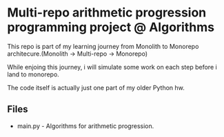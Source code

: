 # Multi-repo arithmetic progression programming project @ Algorithms
This repo is part of my learning journey from Monolith to Monorepo architecure.(Monolith -> Multi-repo -> Monorepo)

While enjoing this journey, i will simulate some work on each step before i land to monorepo.

The code itself is actually just one part of my older Python hw.

## Files
- main.py - Algorithms for arithmetic progression.